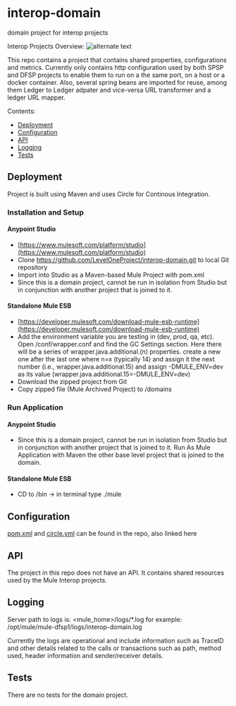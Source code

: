 # interop-domain

domain project for interop projects


Interop Projects Overview:
![alternate text][logo]

[logo]: https://github.com/LevelOneProject/interop-domain/blob/develop/Interop_projects_overview.png "Interop Projects Overview"

This repo contains a project that contains shared properties, configurations and metrics. Currently only contains http configuration used by both SPSP and DFSP projects to enable them to run on a the same port, on a host or a docker container. Also, several spring beans are imported for reuse, among them Ledger to Ledger adpater and vice-versa URL transformer and a ledger URL mapper.

Contents:

- [Deployment](#deployment)
- [Configuration](#configuration)
- [API](#api)
- [Logging](#logging)
- [Tests](#tests)

## Deployment

Project is built using Maven and uses Circle for Continous Integration.

### Installation and Setup

#### Anypoint Studio
* [https://www.mulesoft.com/platform/studio](https://www.mulesoft.com/platform/studio)
* Clone https://github.com/LevelOneProject/interop-domain.git to local Git repository
* Import into Studio as a Maven-based Mule Project with pom.xml
* Since this is a domain project, cannot be run in isolation from Studio but in conjunction with another project that is joined to it.

#### Standalone Mule ESB
* [https://developer.mulesoft.com/download-mule-esb-runtime](https://developer.mulesoft.com/download-mule-esb-runtime)
* Add the environment variable you are testing in (dev, prod, qa, etc).  Open <Mule Installation Directory>/conf/wrapper.conf and find the GC Settings section.  Here there will be a series of wrapper.java.additional.(n) properties.  create a new one after the last one where n=x (typically 14) and assign it the next number (i.e., wrapper.java.additional.15) and assign -DMULE_ENV=dev as its value (wrapper.java.additional.15=-DMULE_ENV=dev)
* Download the zipped project from Git
* Copy zipped file (Mule Archived Project) to <Mule Installation Directory>/domains

### Run Application

#### Anypoint Studio
* Since this is a domain project, cannot be run in isolation from Studio but in conjunction with another project that is joined to it. Run As Mule Application with Maven the other base level project that is joined to the domain.

#### Standalone Mule ESB
* CD to <Mule Installation Directory>/bin -> in terminal type ./mule

## Configuration

[pom.xml](./pom.xml) and [circle.yml](./circle.yml) can be found in the repo, also linked here


## API

The project in this repo does not have an API. It contains shared resources used by the Mule Interop projects.

## Logging

Server path to logs is: <mule_home>/logs/*.log for example: /opt/mule/mule-dfsp1/logs/interop-domain.log

Currently the logs are operational and include information such as TraceID and other details related to the calls or transactions such as path, method used, header information and sender/receiver details.

## Tests

There are no tests for the domain project.
